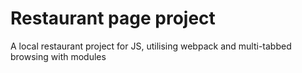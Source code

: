 # Restaurant page project
A local restaurant project for JS, utilising webpack and multi-tabbed browsing with modules
